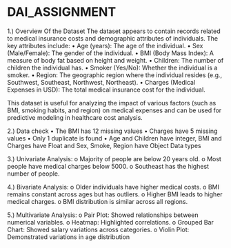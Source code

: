 # DAI_ASSIGNMENT

1.)	Overview Of the Dataset
The dataset appears to contain records related to medical insurance costs and demographic attributes of individuals. The key attributes include:
•	Age (years): The age of the individual.
•	Sex (Male/Female): The gender of the individual.
•	BMI (Body Mass Index): A measure of body fat based on height and weight.
•	Children: The number of children the individual has.
•	Smoker (Yes/No): Whether the individual is a smoker.
•	Region: The geographic region where the individual resides (e.g., Southwest, Southeast, Northwest, Northeast).
•	Charges (Medical Expenses in USD): The total medical insurance cost for the individual.

This dataset is useful for analyzing the impact of various factors (such as BMI, smoking habits, and region) on medical expenses and can be used for predictive modeling in healthcare cost analysis.


2.)	Data check
•	The BMI has 12 missing values
•	Charges have 5 missing values
•	Only 1 duplicate is found
•	Age and Children have integer, BMI and Charges have Float and Sex,  Smoke, Region have Object Data types

3.)	Univariate Analysis:
o	Majority of people are below 20 years old.
o	Most people have medical charges below 5000.
o	Southeast has the highest number of people.

4.)	Bivariate Analysis:
o	Older individuals have higher medical costs.
o	BMI remains constant across ages but has outliers.
o	Higher BMI leads to higher medical charges.
o	BMI distribution is similar across all regions.

5.)	Multivariate Analysis:
o	Pair Plot: Showed relationships between numerical variables.
o	Heatmap: Highlighted correlations.
o	Grouped Bar Chart: Showed salary variations across categories.
o	Violin Plot: Demonstrated variations in age distribution

